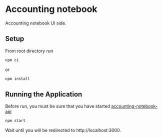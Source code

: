 # Accounting notebook

Accounting notebook UI side.

## Setup

From root directory run
```javascript
npm ci
```
or 

```javascript
npm install
```

## Running the Application

Before run, you must be sure that you have started [accounting-notebook-api](https://github.com/zippi-wzp/accounting-notebook-api)

```javascript
npm start
```
Wait until you will be redirected to http://localhost:3000.
